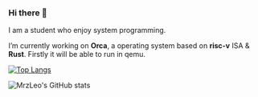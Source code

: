 ### Hi there 👋 
I am a student who enjoy system programming.

I’m currently working on **Orca**, a operating system based on **risc-v** ISA & **Rust**. Firstly it will be able to run in qemu.

<!--
**MrZLeo/MrZLeo** is a ✨ _special_ ✨ repository because its `README.md` (this file) appears on your GitHub profile.

Here are some ideas to get you started:

- 🔭 I’m currently working on ...
- 🌱 I’m currently learning ...
- 👯 I’m looking to collaborate on ...
- 🤔 I’m looking for help with ...
- 💬 Ask me about ...
- 📫 How to reach me: ...
- 😄 Pronouns: ...
- ⚡ Fun fact: ...
-->


[![Top Langs](https://github-readme-stats.vercel.app/api/top-langs/?username=mrzleo&langs_count=5&layout=compact&hide=HTML,CSS,YACC,Vimscript,Javascript&theme=tokyonight)](https://github.com/anuraghazra/github-readme-stats)

![MrzLeo's GitHub stats](https://github-readme-stats.vercel.app/api?username=mrzleo&theme=tokyonight&count_private=true&show_icons=true)
